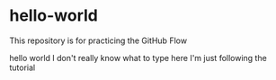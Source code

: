# hello-world
This repository is for practicing the GitHub Flow

hello world 
I don't really know what to type here
I'm just following the tutorial
